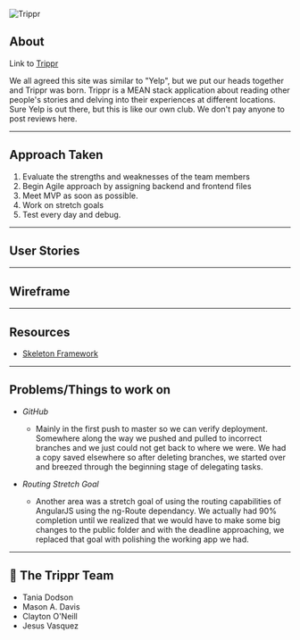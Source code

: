 ![Trippr](https://i.imgur.com/sPqTjYh.png)

## About
Link to [Trippr](https://tripprga.herokuapp.com/)

We all agreed this site was similar to "Yelp", but we put our heads together and Trippr was born.  Trippr is a MEAN stack application about reading other people's stories and delving into their experiences at different locations.  Sure Yelp is out there, but this is like our own club.  We don't pay anyone to post reviews here.

----
## Approach Taken
1. Evaluate the strengths and weaknesses of the team members
2. Begin Agile approach by assigning backend and frontend files
3. Meet MVP as soon as possible.
3. Work on stretch goals
4. Test every day and debug.

----
## User Stories

----
## Wireframe

----
## Resources

 *	[Skeleton Framework](https://getskeleton.com)


----
## Problems/Things to work on
* *GitHub*
  * Mainly in the first push to master so we can verify deployment.  Somewhere along the way we pushed and pulled to incorrect branches and we just could not get back to where we were.  We had a copy saved elsewhere so after deleting branches, we started over and breezed through the beginning stage of delegating tasks.

* *Routing Stretch Goal*
  * Another area was a stretch goal of using the routing capabilities of AngularJS using the ng-Route dependancy.  We actually had 90% completion until we realized that we would have to make some big changes to the public folder and with the deadline approaching, we replaced that goal with polishing the working app we had.

----
## :star2: The Trippr Team
* Tania Dodson
* Mason A. Davis
* Clayton O'Neill
* Jesus Vasquez
